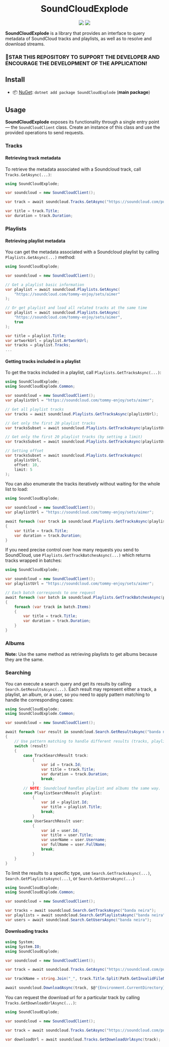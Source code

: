 <h1 align="center">
    SoundCloudExplode
</h1>

<p align="center">
   <a href="https://discord.gg/mhxsSMy2Nf"><img src="https://img.shields.io/badge/Discord-7289DA?style=for-the-badge&logo=discord&logoColor=white"></a>
   <a href="https://github.com/jerry08/SoundCloudExplode"><img src="https://img.shields.io/nuget/dt/SoundCloudExplode.svg?label=Downloads&color=%233DDC84&logo=nuget&logoColor=%23fff&style=for-the-badge"></a>
</p>

**SoundCloudExplode** is a library that provides an interface to query metadata of SoundCloud tracks and playlists, as well as to resolve and download streams.

### 🌟STAR THIS REPOSITORY TO SUPPORT THE DEVELOPER AND ENCOURAGE THE DEVELOPMENT OF THE APPLICATION!


## Install

- 📦 [NuGet](https://nuget.org/packages/SoundCloudExplode): `dotnet add package SoundCloudExplode` (**main package**)

## Usage

**SoundCloudExplode** exposes its functionality through a single entry point — the `SoundCloudClient` class.
Create an instance of this class and use the provided operations to send requests.

### Tracks

#### Retrieving track metadata

To retrieve the metadata associated with a Soundcloud track, call `Tracks.GetAsync(...)`:

```csharp
using SoundCloudExplode;

var soundcloud = new SoundCloudClient();

var track = await soundcloud.Tracks.GetAsync("https://soundcloud.com/purityy79/dororo-op-piano-sheet-in-description");

var title = track.Title;
var duration = track.Duration;
```

### Playlists

#### Retrieving playlist metadata

You can get the metadata associated with a Soundcloud playlist by calling `Playlists.GetAsync(...)` method:

```csharp
using SoundCloudExplode;

var soundcloud = new SoundCloudClient();

// Get a playlist basic information
var playlist = await soundcloud.Playlists.GetAsync(
    "https://soundcloud.com/tommy-enjoy/sets/aimer"
);

// Or get playlist and load all related tracks at the same time
var playlist = await soundcloud.Playlists.GetAsync(
    "https://soundcloud.com/tommy-enjoy/sets/aimer",
    true
);

var title = playlist.Title;
var artworkUrl = playlist.ArtworkUrl;
var tracks = playlist.Tracks;
...
```

#### Getting tracks included in a playlist

To get the tracks included in a playlist, call `Playlists.GetTracksAsync(...)`:

```csharp
using SoundCloudExplode;
using SoundCloudExplode.Common;

var soundcloud = new SoundCloudClient();
var playlistUrl = "https://soundcloud.com/tommy-enjoy/sets/aimer";

// Get all playlist tracks
var tracks = await soundcloud.Playlists.GetTracksAsync(playlistUrl);

// Get only the first 20 playlist tracks
var tracksSubset = await soundcloud.Playlists.GetTracksAsync(playlistUrl).CollectAsync(20);

// Get only the first 20 playlist tracks (by setting a limit)
var tracksSubset = await soundcloud.Playlists.GetTracksAsync(playlistUrl, limit: 20);

// Setting offset
var tracksSubset = await soundcloud.Playlists.GetTracksAsync(
    playlistUrl,
    offset: 10,
    limit: 5
);
```

You can also enumerate the tracks iteratively without waiting for the whole list to load:

```csharp
using SoundCloudExplode;

var soundcloud = new SoundCloudClient();
var playlistUrl = "https://soundcloud.com/tommy-enjoy/sets/aimer";

await foreach (var track in soundcloud.Playlists.GetTracksAsync(playlistUrl))
{
    var title = track.Title;
    var duration = track.Duration;
}
```

If you need precise control over how many requests you send to SoundCloud, use `Playlists.GetTrackBatchesAsync(...)` which returns tracks wrapped in batches:

```csharp
using SoundCloudExplode;

var soundcloud = new SoundCloudClient();
var playlistUrl = "https://soundcloud.com/tommy-enjoy/sets/aimer";

// Each batch corresponds to one request
await foreach (var batch in soundcloud.Playlists.GetTrackBatchesAsync(playlistUrl))
{
    foreach (var track in batch.Items)
    {
        var title = track.Title;
        var duration = track.Duration;
    }
}
```

### Albums
**Note:** Use the same method as retrieving playlists to get albums because they are the same. 

### Searching
You can execute a search query and get its results by calling `Search.GetResultsAsync(...)`. Each result may represent either a track, a playlist, an album, or a user, so you need to apply pattern matching to handle the corresponding cases:

```csharp
using SoundCloudExplode;
using SoundCloudExplode.Common;

var soundcloud = new SoundCloudClient();

await foreach (var result in soundcloud.Search.GetResultsAsync("banda neira"))
{
    // Use pattern matching to handle different results (tracks, playlists, users)
    switch (result)
    {
        case TrackSearchResult track:
            {
                var id = track.Id;
                var title = track.Title;
                var duration = track.Duration;
                break;
            }
        // NOTE: Soundcloud handles playlist and albums the same way.
        case PlaylistSearchResult playlist:
            {
                var id = playlist.Id;
                var title = playlist.Title;
                break;
            }
        case UserSearchResult user:
            {
                var id = user.Id;
                var title = user.Title;
                var userName = user.Username;
                var fullName = user.FullName;
                break;
            }
    }
}
```

To limit the results to a specific type, use `Search.GetTracksAsync(...)`, `Search.GetPlaylistsAsync(...)`, or `Search.GetUsersAsync(...)`

```csharp
using SoundCloudExplode;
using SoundCloudExplode.Common;

var soundcloud = new SoundCloudClient();

var tracks = await soundcloud.Search.GetTracksAsync("banda neira");
var playlists = await soundcloud.Search.GetPlaylistsAsync("banda neira");
var users = await soundcloud.Search.GetUsersAsync("banda neira");
```

#### Downloading tracks

```csharp
using System;
using System.IO;
using SoundCloudExplode;

var soundcloud = new SoundCloudClient();

var track = await soundcloud.Tracks.GetAsync("https://soundcloud.com/purityy79/dororo-op-piano-sheet-in-description");

var trackName = string.Join("_", track.Title.Split(Path.GetInvalidFileNameChars()));

await soundcloud.DownloadAsync(track, $@"{Environment.CurrentDirectory}\Download\{trackName}.mp3");
```

You can request the download url for a particular track by calling `Tracks.GetDownloadUrlAsync(...)`:

```csharp
using SoundCloudExplode;

var soundcloud = new SoundCloudClient();

var track = await soundcloud.Tracks.GetAsync("https://soundcloud.com/purityy79/dororo-op-piano-sheet-in-description");

var downloadUrl = await soundcloud.Tracks.GetDownloadUrlAsync(track);
```

